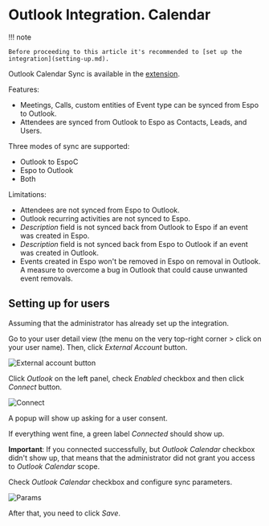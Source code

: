# Outlook Integration. Calendar

!!! note

    Before proceeding to this article it's recommended to [set up the integration](setting-up.md).

Outlook Calendar Sync is available in the [extension](https://www.espocrm.com/extensions/outlook-integration/).

Features:

* Meetings, Calls, custom entities of Event type can be synced from Espo to Outlook.
* Attendees are synced from Outlook to Espo as Contacts, Leads, and Users.

Three modes of sync are supported:

* Outlook to EspoC
* Espo to Outlook
* Both

Limitations:

* Attendees are not synced from Espo to Outlook.
* Outlook recurring activities are not synced to Espo.
* *Description* field is not synced back from Outlook to Espo if an event was created in Espo.
* *Description* field is not synced back from Espo to Outlook if an event was created in Outlook.
* Events created in Espo won't be removed in Espo on removal in Outlook. A measure to overcome a bug in Outlook that could cause unwanted event removals.

## Setting up for users

Assuming that the administrator has already set up the integration.

Go to your user detail view (the menu on the very top-right corner > click on your user name). Then, click *External Account* button.

![External account button](../../_static/images/extensions/outlook-integration/external-account-button.png)

Click *Outlook* on the left panel, check *Enabled* checkbox and then click *Connect* button.

![Connect](../../_static/images/extensions/outlook-integration/connect.png)

A popup will show up asking for a user consent.

If everything went fine, a green label *Connected* should show up.

**Important**: If you connected successfully, but *Outlook Calendar* checkbox didn't show up, that means that the administrator did not grant you access to *Outlook Calendar* scope.

Check *Outlook Calendar* checkbox and configure sync parameters.

![Params](../../_static/images/extensions/outlook-integration/calendar-params.png)

After that, you need to click *Save*.

